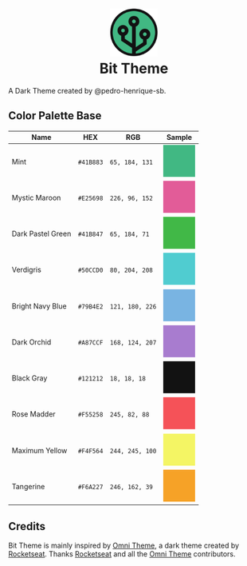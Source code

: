 <h1 align='center'>
  <img src='./assets/logo.svg' alt='Bit Theme Logo' width='96' />
  <br />
  Bit Theme
</h1>

A Dark Theme created by @pedro-henrique-sb.

## Color Palette Base

| Name                | HEX       | RGB             | Sample |
| ------------------- | --------- | --------------- | ------ |
| Mint                | `#41B883` | `65, 184, 131`  | ![mint-color-sample](./assets/colors-samples/mint.svg)
| Mystic Maroon       | `#E25698` | `226, 96, 152`  | ![mystic-maroon-color-sample](./assets/colors-samples/mystic-maroon.svg)
| Dark Pastel Green   | `#41B847` | `65, 184, 71`   | ![dark-pastel-green-color-sample](./assets/colors-samples/dark-pastel-green.svg)
| Verdigris           | `#50CCD0` | `80, 204, 208`  | ![verdigris-color-sample](./assets/colors-samples/verdigris.svg)
| Bright Navy Blue    | `#79B4E2` | `121, 180, 226` | ![bright-navy-blue-color-sample](./assets/colors-samples/bright-navy-blue.svg)
| Dark Orchid         | `#A87CCF` | `168, 124, 207` | ![dark-orchid-color-sample](./assets/colors-samples/dark-orchid.svg)
| Black Gray          | `#121212` | `18, 18, 18`    | ![black-gray-color-sample](./assets/colors-samples/black-gray.svg)
| Rose Madder         | `#F55258` | `245, 82, 88`   | ![rose-madder-color-sample](./assets/colors-samples/rose-madder.svg)
| Maximum Yellow      | `#F4F564` | `244, 245, 100` | ![maximum-yellow-color-sample](./assets/colors-samples/maximum-yellow.svg)
| Tangerine           | `#F6A227` | `246, 162, 39`  | ![tangerine-color-sample](./assets/colors-samples/tangerine.svg)

## Credits

Bit Theme is mainly inspired by [Omni Theme](https://github.com/getomni), a dark theme created by [Rocketseat](https://github.com/rocketseat). Thanks [Rocketseat](https://github.com/rocketseat) and all the [Omni Theme](https://github.com/getomni) contributors.
